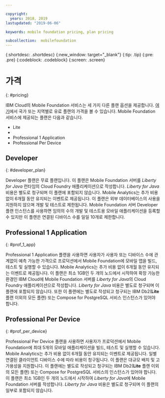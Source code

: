 ```yaml
---

copyright:
  years: 2018, 2019
lastupdated: "2019-06-06"

keywords: mobile foundation pricing, plan pricing

subcollection:  mobilefoundation
---
```


{:shortdesc: .shortdesc}
{:new_window: target="_blank"}
{:tip: .tip}
{:pre: .pre}
{:codeblock: .codeblock}
{:screen: .screen}

# 가격
{: #pricing}

IBM Cloud의 Mobile Foundation 서비스는 세 가지 다른 플랜 옵션을 제공합니다. [여기](https://cloud.ibm.com/catalog/services/mobile-foundation)에서 국가 또는 지역별로 유료 플랜의 가격을 볼 수 있습니다. Mobile Foundation 서비스에 제공되는 플랜은 다음과 같습니다.
* Lite
* 
* Professional 1 Application
* Professional Per Device

## Developer
{: #developer_plan}

Developer 플랜은 무료 플랜입니다. 이 플랜은 Mobile Foundation 서버를 *Liberty for Java* 런타임의 Cloud Foundry 애플리케이션으로 작성합니다. *Liberty for Java* 비용은 별도로 청구되며 이 플랜에 포함되지 않습니다. Mobile Analytics는 추가 비용 없이 6개월 동안 유지되는 이벤트로 제공됩니다. 이 플랜은 외부 데이터베이스의 사용을 지원하지 않으며 개발 및 테스트로 제한됩니다. Mobile Foundation 서버 Developer 플랜 인스턴스를 사용하면 임의의 수의 개발 및 테스트용 모바일 애플리케이션을 등록할 수 있지만 이 플랜은 연결된 디바이스 수를 일일 10개로 제한합니다.

## Professional 1 Application
{: #prof_1_app}

Professional 1 Application 플랜을 사용하면 사용자가 사용자 또는 디바이스 수에 관계없이 예측 가능한 가격으로 프로덕션에서 Mobile Foundation에 모바일 앱을 빌드, 테스트 및 실행할 수 있습니다. Mobile Analytics는 추가 비용 없이 6개월 동안 유지되는 이벤트로 제공됩니다. 이 플랜은 최소 1GB인 두 개의 노드에서 시작하여 확장 가능한 환경인 IBM Cloud에 Mobile Foundation 서버를 *Liberty for Java*의 Cloud Foundry 애플리케이션으로 작성합니다. *Liberty for Java* 비용은 별도로 청구되며 이 플랜에 포함되지 않습니다. 또한 이 플랜에는 별도로 작성되고 청구되는 IBM Db2(**Lite** 플랜 이외의 모든 플랜) 또는 Compose for PostgreSQL 서비스 인스턴스가 있어야 합니다.

## Professional Per Device
{: #prof_per_device}

Professional Per Device 플랜을 사용하면 사용자가 프로덕션에서 Mobile Foundation에 최대 5개의 모바일 애플리케이션을 빌드, 테스트 및 실행할 수 있습니다. Mobile Analytics는 추가 비용 없이 6개월 동안 유지되는 이벤트로 제공됩니다. 일별 연결된 클라이언트 디바이스 수에 따라 비용이 청구됩니다. 이 플랜은 대규모 배치 및 고가용성을 지원합니다. 이 플랜에는 별도로 작성되고 청구되는 IBM Db2(**Lite** 플랜 이외의 모든 플랜) 또는 Compose for PostgreSQL 서비스의 인스턴스가 있어야 합니다. 이 플랜은 최소 1GB인 두 개의 노드에서 시작하여 *Liberty for Java*에 Mobile Foundation 서버를 작성합니다. *Liberty for Java* 비용은 별도로 청구되며 이 플랜의 일부로 포함되지 않습니다.
